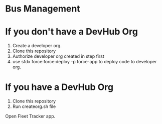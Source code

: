 # Bus Management

# If you don't have a DevHub Org
1. Create a developer org.
2. Clone this repository
3. Authorize developer org created in step first
4. use sfdx force:force:deploy -p force-app to deploy code to developer org.

# If you have a DevHub Org
1. Clone this repository
2. Run createorg.sh file

Open Fleet Tracker app.